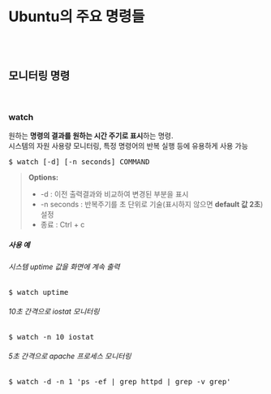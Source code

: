 # Ubuntu의 주요 명령들
</br></br>


## 모니터링 명령
</br>

### watch
원하는 **명령의 결과를 원하는 시간 주기로 표시**하는 명령.</br>
시스템의 자원 사용량 모니터링, 특정 명령어의 반복 실행 등에 유용하게 사용 가능
<pre>$ watch [-d] [-n seconds] COMMAND</pre>
> **Options:**
> - -d : 이전 출력결과와 비교하여 변경된 부분을 표시
> - -n seconds : 반복주기를 초 단위로 기술(표시하지 않으면 **default 값 2초**) 설정
> - 종료 : Ctrl + c
##### 사용 예
###### 시스템 uptime 값을 화면에 계속 출력
<pre>$ watch uptime</pre>
###### 10초 간격으로 iostat 모니터링
<pre>$ watch -n 10 iostat</pre>
###### 5초 간격으로 apache 프로세스 모니터링
<pre>$ watch -d -n 1 'ps -ef | grep httpd | grep -v grep'</pre>
